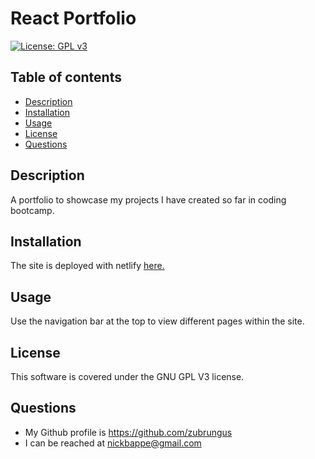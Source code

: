 # React Portfolio
[![License: GPL v3](https://img.shields.io/badge/License-GPLv3-blue.svg)](https://www.gnu.org/licenses/gpl-3.0)
## Table of contents
- [Description](#description)
- [Installation](#installation)
- [Usage](#usage)
- [License](#license)
- [Questions](#questions)
## Description
A portfolio to showcase my projects I have created so far in coding bootcamp.
## Installation
The site is deployed with netlify [here.](https://nick-bappe-react-portfolio.netlify.app)
## Usage
Use the navigation bar at the top to view different pages within the site.
## License
This software is covered under the GNU GPL V3 license.
## Questions
- My Github profile is https://github.com/zubrungus
- I can be reached at nickbappe@gmail.com
